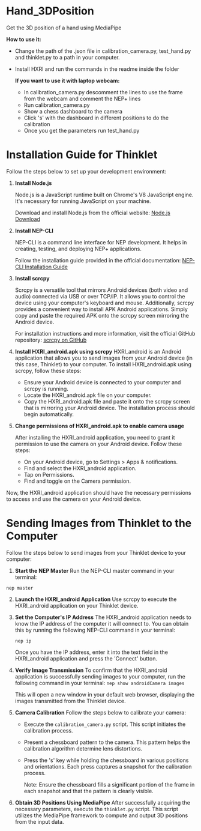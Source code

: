 # Hand_3DPosition
Get the 3D position of a hand using MediaPipe

**How to use it:**

- Change the path of the .json file in calibration_camera.py, test_hand.py and thinklet.py to a path in your computer.

- Install HXRI and run the commands in the readme inside the folder

  **If you want to use it with laptop webcam:**
  
  - In calibration_camera.py descomment the lines to use the frame from the webcam and comment the NEP+ lines
  - Run calibration_camera.py 
  - Show a chess dashboard to the camera
  - Click 's' with the dashboard in different positions to do the calibration
  - Once you get the parameters run test_hand.py
  
  


# Installation Guide for Thinklet

Follow the steps below to set up your development environment:

1. **Install Node.js**
   
   Node.js is a JavaScript runtime built on Chrome's V8 JavaScript engine. It's necessary for running JavaScript on your machine.

   Download and install Node.js from the official website: [Node.js Download](https://nodejs.org/en)

2. **Install NEP-CLI**

   NEP-CLI is a command line interface for NEP development. It helps in creating, testing, and deploying NEP+ applications.

   Follow the installation guide provided in the official documentation: [NEP-CLI Installation Guide](https://enrique-coronado.gitbook.io/nep-docs/developer-tools/nep-cli#installation)

3. **Install scrcpy**

   Scrcpy is a versatile tool that mirrors Android devices (both video and audio) connected via USB or over TCP/IP. It allows you to control the device using your computer's keyboard and mouse.
   Additionally, scrcpy provides a convenient way to install APK Android applications. Simply copy and paste the required APK onto the scrcpy screen mirroring the Android device.

   For installation instructions and more information, visit the official GitHub repository: [scrcpy on GitHub](https://github.com/Genymobile/scrcpy)

5. **Install HXRI_android.apk using scrcpy**
   HXRI_android is an Android application that allows you to send images from your Android device (in this case, Thinklet) to your computer.
   To install HXRI_android.apk using scrcpy, follow these steps:
   - Ensure your Android device is connected to your computer and scrcpy is running.
   - Locate the HXRI_android.apk file on your computer.
   - Copy the HXRI_android.apk file and paste it onto the scrcpy screen that is mirroring your Android device. The installation process should begin automatically.

5. **Change permissions of HXRI_android.apk to enable camera usage**

   After installing the HXRI_android application, you need to grant it permission to use the camera on your Android device. Follow these steps:
   - On your Android device, go to Settings > Apps & notifications.
   - Find and select the HXRI_android application.
   - Tap on Permissions.
   - Find and toggle on the Camera permission.

  Now, the HXRI_android application should have the necessary permissions to access and use the camera on your Android device.


# Sending Images from Thinklet to the Computer

Follow the steps below to send images from your Thinklet device to your computer:

1. **Start the NEP Master**
   Run the NEP-CLI master command in your terminal:

`nep master`

2. **Launch the HXRI_android Application**
   Use scrcpy to execute the HXRI_android application on your Thinklet device.

4. **Set the Computer's IP Address**
   The HXRI_android application needs to know the IP address of the computer it will connect to. You can obtain this by running the following NEP-CLI command in your terminal:

   `nep ip`

   Once you have the IP address, enter it into the text field in the HXRI_android application and press the 'Connect' button.

4. **Verify Image Transmission**
   To confirm that the HXRI_android application is successfully sending images to your computer, run the following command in your terminal:
   `nep show androidCamera images`

   This will open a new window in your default web browser, displaying the images transmitted from the Thinklet device.

6. **Camera Calibration**
   Follow the steps below to calibrate your camera:
   - Execute the `calibration_camera.py` script. This script initiates the calibration process.
   - Present a chessboard pattern to the camera. This pattern helps the calibration algorithm determine lens distortions.
   - Press the 's' key while holding the chessboard in various positions and orientations. Each press captures a snapshot for the calibration process.

     Note: Ensure the chessboard fills a significant portion of the frame in each snapshot and that the pattern is clearly visible.

4. **Obtain 3D Positions Using MediaPipe**
   After successfully acquiring the necessary parameters, execute the `thinklet.py` script. This script utilizes the MediaPipe framework to compute and output 3D positions from the input data.

